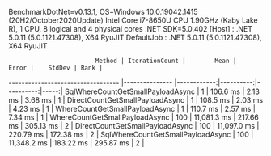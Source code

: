 
BenchmarkDotNet=v0.13.1, OS=Windows 10.0.19042.1415 (20H2/October2020Update)
Intel Core i7-8650U CPU 1.90GHz (Kaby Lake R), 1 CPU, 8 logical and 4 physical cores
.NET SDK=5.0.402
  [Host]     : .NET 5.0.11 (5.0.1121.47308), X64 RyuJIT
  DefaultJob : .NET 5.0.11 (5.0.1121.47308), X64 RyuJIT


                            Method | IterationCount |        Mean |     Error |    StdDev | Rank |
---------------------------------- |--------------- |------------:|----------:|----------:|-----:|
 SqlWhereCountGetSmallPayloadAsync |              1 |    106.6 ms |   2.13 ms |   3.68 ms |    1 |
   DirectCountGetSmallPayloadAsync |              1 |    108.5 ms |   2.03 ms |   4.23 ms |    1 |
    WhereCountGetSmallPayloadAsync |              1 |    110.7 ms |   2.57 ms |   7.34 ms |    1 |
    WhereCountGetSmallPayloadAsync |            100 | 11,081.3 ms | 217.66 ms | 305.13 ms |    2 |
   DirectCountGetSmallPayloadAsync |            100 | 11,097.0 ms | 220.79 ms | 172.38 ms |    2 |
 SqlWhereCountGetSmallPayloadAsync |            100 | 11,348.2 ms | 183.22 ms | 295.87 ms |    2 |
